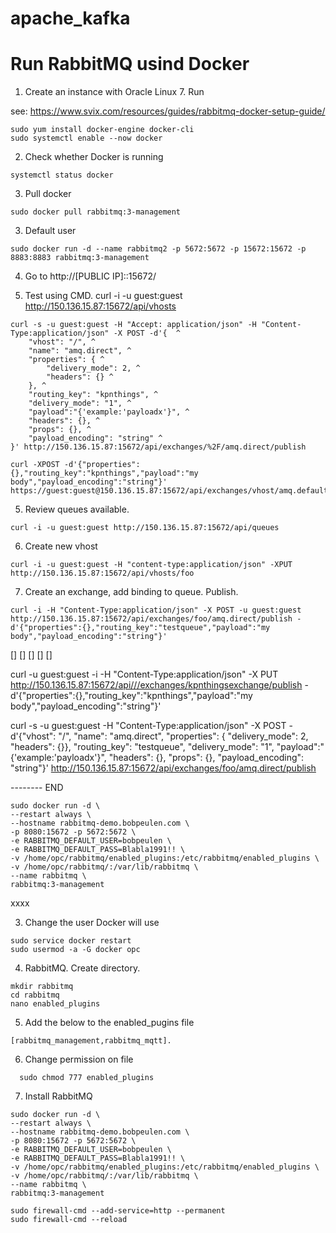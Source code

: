 # apache_kafka


# Run RabbitMQ usind Docker

1. Create an instance with Oracle Linux 7. Run

see: https://www.svix.com/resources/guides/rabbitmq-docker-setup-guide/

  ```
  sudo yum install docker-engine docker-cli
  sudo systemctl enable --now docker
  ```

2. Check whether Docker is running
  
  ```
  systemctl status docker
  ````

3. Pull docker
```
sudo docker pull rabbitmq:3-management
```

3. Default user
```
sudo docker run -d --name rabbitmq2 -p 5672:5672 -p 15672:15672 -p 8883:8883 rabbitmq:3-management
```

4. Go to http://[PUBLIC IP]::15672/


5. Test using CMD.
curl -i -u guest:guest http://150.136.15.87:15672/api/vhosts

```
curl -s -u guest:guest -H "Accept: application/json" -H "Content-Type:application/json" -X POST -d'{  ^
    "vhost": "/", ^
    "name": "amq.direct", ^
    "properties": { ^
        "delivery_mode": 2, ^
        "headers": {} ^
    }, ^
    "routing_key": "kpnthings", ^
    "delivery_mode": "1", ^
    "payload":"{'example:'payloadx'}", ^
    "headers": {}, ^
    "props": {}, ^
    "payload_encoding": "string" ^
}' http://150.136.15.87:15672/api/exchanges/%2F/amq.direct/publish

```


```
curl -XPOST -d'{"properties":{},"routing_key":"kpnthings","payload":"my body","payload_encoding":"string"}' https://guest:guest@150.136.15.87:15672/api/exchanges/vhost/amq.default/publish
```
5. Review queues available.
```
curl -i -u guest:guest http://150.136.15.87:15672/api/queues
```
6. Create new vhost
```
curl -i -u guest:guest -H "content-type:application/json" -XPUT http://150.136.15.87:15672/api/vhosts/foo
```

7. Create an exchange, add binding to queue. Publish.
```
curl -i -H "Content-Type:application/json" -X POST -u guest:guest http://150.136.15.87:15672/api/exchanges/foo/amq.direct/publish -d'{"properties":{},"routing_key":"testqueue","payload":"my body","payload_encoding":"string"}'
```	
[]
[]
[]
[]
[]

curl -u guest:guest -i -H "Content-Type:application/json" -X PUT http://150.136.15.87:15672/api///exchanges/kpnthingsexchange/publish -d'{"properties":{},"routing_key":"kpnthings","payload":"my body","payload_encoding":"string"}'


curl -s -u guest:guest -H "Content-Type:application/json" -X POST -d'{"vhost": "/",  "name": "amq.direct",   "properties": { "delivery_mode": 2, "headers": {}}, "routing_key": "testqueue", "delivery_mode": "1", "payload":"{'example:'payloadx'}", "headers": {}, "props": {}, "payload_encoding": "string"}' http://150.136.15.87:15672/api/exchanges/foo/amq.direct/publish







-------- END


```
sudo docker run -d \
--restart always \
--hostname rabbitmq-demo.bobpeulen.com \
-p 8080:15672 -p 5672:5672 \
-e RABBITMQ_DEFAULT_USER=bobpeulen \
-e RABBITMQ_DEFAULT_PASS=Blabla1991!! \
-v /home/opc/rabbitmq/enabled_plugins:/etc/rabbitmq/enabled_plugins \
-v /home/opc/rabbitmq/:/var/lib/rabbitmq \
--name rabbitmq \
rabbitmq:3-management
```






xxxx








3. Change the user Docker will use
  ```
  sudo service docker restart
  sudo usermod -a -G docker opc
  ```




4. RabbitMQ. Create directory. 
 ```
 mkdir rabbitmq
 cd rabbitmq
 nano enabled_plugins
 ```
5. Add the below to the enabled_pugins file

 ```
 [rabbitmq_management,rabbitmq_mqtt].
 ```

6. Change permission on file
```
  sudo chmod 777 enabled_plugins
   ```

7. Install RabbitMQ

```
sudo docker run -d \
--restart always \
--hostname rabbitmq-demo.bobpeulen.com \
-p 8080:15672 -p 5672:5672 \
-e RABBITMQ_DEFAULT_USER=bobpeulen \
-e RABBITMQ_DEFAULT_PASS=Blabla1991!! \
-v /home/opc/rabbitmq/enabled_plugins:/etc/rabbitmq/enabled_plugins \
-v /home/opc/rabbitmq/:/var/lib/rabbitmq \
--name rabbitmq \
rabbitmq:3-management
```


```
sudo firewall-cmd --add-service=http --permanent
sudo firewall-cmd --reload
```

   
